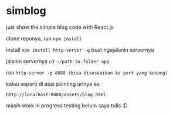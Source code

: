 # simblog
just show the simple blog code with React.js

clone reponya, run `npm install`

install `npm install http-server -g` buat ngejalanin servernya

jalanin servernya `cd ~/path-to-folder-app`

run `http-server -p 8080 (bisa disesuaikan ke port yang kosong)`

kalau seperti di atas pointing urlnya ke:

`http://localhost:8080/assets/blog.html`

masih work in progress testing belum saya tulis :D
